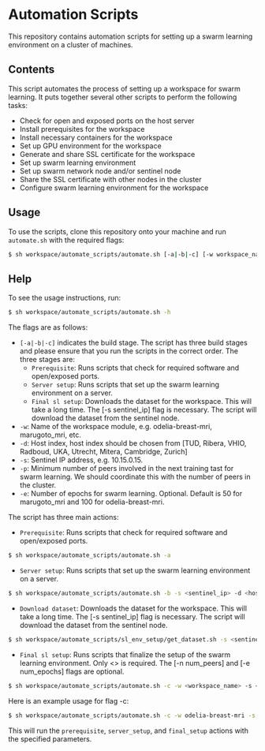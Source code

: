 # Automation Scripts

This repository contains automation scripts for setting up a swarm learning environment on a cluster of machines.

## Contents
This script automates the process of setting up a workspace for swarm learning. It puts together several other scripts to perform the following tasks:

- Check for open and exposed ports on the host server
- Install prerequisites for the workspace
- Install necessary containers for the workspace
- Set up GPU environment for the workspace
- Generate and share SSL certificate for the workspace
- Set up swarm learning environment
- Set up swarm network node and/or sentinel node
- Share the SSL certificate with other nodes in the cluster
- Configure swarm learning environment for the workspace

## Usage

To use the scripts, clone this repository onto your machine and run `automate.sh` with the required flags:

```sh
$ sh workspace/automate_scripts/automate.sh [-a|-b|-c] [-w workspace_name] [-d host_index] [-s sentinel_ip] [-n num_peers] [-e num_epochs] [-h]"
```

## Help
To see the usage instructions, run:
```sh
$ sh workspace/automate_scripts/automate.sh -h
```


The flags are as follows:

- `[-a|-b|-c]` indicates the build stage. The script has three build stages and please ensure that you run the scripts in the correct order. The three stages are:
    - `Prerequisite`: Runs scripts that check for required software and open/exposed ports.
    - `Server setup`: Runs scripts that set up the swarm learning environment on a server.
    - `Final sl setup`: Downloads the dataset for the workspace. This will take a long time. The [-s sentinel_ip] flag is necessary. The script will download the dataset from the sentinel node.
- `-w`: Name of the workspace module, e.g. odelia-breast-mri, marugoto_mri, etc.
- `-d`: Host index, host index should be chosen from [TUD, Ribera, VHIO, Radboud, UKA, Utrecht, Mitera, Cambridge, Zurich]
- `-s`: Sentinel IP address, e.g. 10.15.0.15.
- `-p`: Minimum number of peers involved in the next training tast for swarm learning. We should coordinate this with the number of peers in the cluster.
- `-e`: Number of epochs for swarm learning. Optional. Default is 50 for marugoto_mri and 100 for odelia-breast-mri.

The script has three main actions:

- `Prerequisite`: Runs scripts that check for required software and open/exposed ports.
```sh
$ sh workspace/automate_scripts/automate.sh -a
```
- `Server setup`: Runs scripts that set up the swarm learning environment on a server.
```sh
$ sh workspace/automate_scripts/automate.sh -b -s <sentinel_ip> -d <host_index>
```
- `Download dataset`: Downloads the dataset for the workspace. This will take a long time. The [-s sentinel_ip] flag is necessary. The script will download the dataset from the sentinel node.
```sh
$ sh workspace/automate_scripts/sl_env_setup/get_dataset.sh -s <sentinel_ip>
```

- `Final sl setup`: Runs scripts that finalize the setup of the swarm learning environment. Only <> is required. The [-n num_peers] and [-e num_epochs] flags are optional.
```sh
$ sh workspace/automate_scripts/automate.sh -c -w <workspace_name> -s <sentinel_ip> -d <host_index> [-n num_peers] [-e num_epochs]
```
Here is an example usage for flag -c:
```sh
$ sh workspace/automate_scripts/automate.sh -c -w odelia-breast-mri -s 10.15.0.15 -d VHIO -n 3 -e 50
```


This will run the `prerequisite`, `server_setup`, and `final_setup` actions with the specified parameters.
